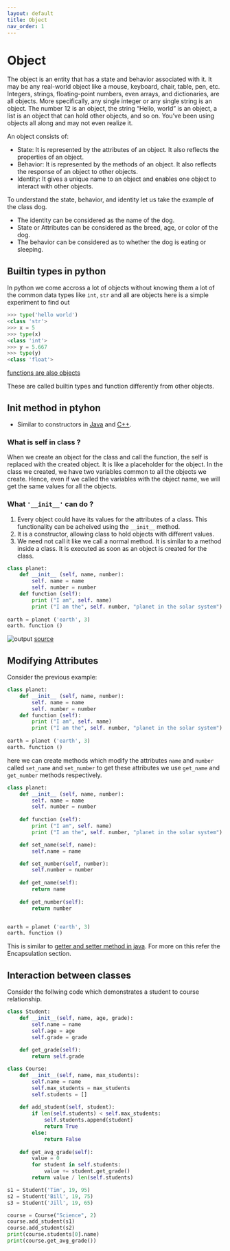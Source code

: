 ```yaml
---
layout: default
title: Object
nav_order: 1
---
```

# Object 
The object is an entity that has a state and behavior associated with it. It may be any real-world object like a mouse, keyboard, chair, table, pen, etc. Integers, strings, floating-point numbers, even arrays, and dictionaries, are all objects. More specifically, any single integer or any single string is an object. The number 12 is an object, the string “Hello, world” is an object, a list is an object that can hold other objects, and so on. You’ve been using objects all along and may not even realize it.

An object consists of:

- State: It is represented by the attributes of an object. It also reflects the properties of an object.
- Behavior: It is represented by the methods of an object. It also reflects the response of an object to other objects.
- Identity: It gives a unique name to an object and enables one object to interact with other objects.


To understand the state, behavior, and identity let us take the example of the class dog. 

- The identity can be considered as the name of the dog.
- State or Attributes can be considered as the breed, age, or color of the dog.
- The behavior can be considered as to whether the dog is eating or sleeping.


## Builtin types in python
In python we come accross a lot of objects without knowing them a lot of the common data types like `int`, `str` and all are objects here is a simple experiment to find out 
``` python
>>> type('hello world')
<class 'str'>
>>> x = 5
>>> type(x)
<class 'int'>
>>> y = 5.667
>>> type(y)   
<class 'float'>
```
[functions are also objects](Code/Objects/function_object.py)


These are called builtin types and function differently from other objects.



## Init method in ptyhon 

- Similar to constructors in [Java](https://www.geeksforgeeks.org/constructors-in-java/) and [C++](https://www.geeksforgeeks.org/constructors-c/).

### What is self in class ?

When we create an object for the class and call the function, the self is replaced with the created object. It is like a placeholder for the object. In the class we created, we have two variables common to all the objects we create. Hence, even if we called the variables with the object name, we will get the same values for all the objects.

### What `'__init__'` can do ?
1. Every object could have its values for the attributes of a class. This functionality can be acheived using the `__init__` method.
2. It is a constructor, allowing class to hold objects with different values.
3. We need not call it like we call a normal method. It is similar to a method inside a class. It is executed as soon as an object is created for the class.

``` python
class planet:  
    def __init__ (self, name, number):  
        self. name = name  
        self. number = number  
    def function (self):  
        print ("I am", self. name)  
        print ("I am the", self. number, "planet in the solar system")  
          
earth = planet ('earth', 3)  
earth. function ()  

```
![output](https://static.javatpoint.com/python/images/__init__-in-python2.png)
[source](https://www.javatpoint.com/__init__-in-python)

## Modifying Attributes

Consider the previous example: 
``` python
class planet:  
    def __init__ (self, name, number):  
        self. name = name  
        self. number = number  
    def function (self):  
        print ("I am", self. name)  
        print ("I am the", self. number, "planet in the solar system")  
          
earth = planet ('earth', 3)  
earth. function ()  

```
here we can create methods which modify the attributes `name` and `number` called `set_name` and `set_number` to get these attributes we use `get_name` and `get_number` methods respectively.
``` python
class planet:  
    def __init__ (self, name, number):  
        self. name = name  
        self. number = number 
     
    def function (self):  
        print ("I am", self. name)  
        print ("I am the", self. number, "planet in the solar system")  

    def set_name(self, name):
        self.name = name

    def set_number(self, number):
        self.number = number
    
    def get_name(self):
        return name
    
    def get_number(self):
        return number


earth = planet ('earth', 3)  
earth. function ()  

```
This is similar to [getter and setter method in java](https://www.w3schools.com/java/java_encapsulation.asp). For more on this refer the Encapsulation section.

## Interaction between classes

Consider the follwing code which demonstrates a student to course relationship.

``` python
class Student:
    def __init__(self, name, age, grade):
        self.name = name
        self.age = age
        self.grade = grade
    
    def get_grade(self):
        return self.grade

class Course:
    def __init__(self, name, max_students):
        self.name = name
        self.max_students = max_students
        self.students = [] 
    
    def add_student(self, student):
        if len(self.students) < self.max_students:
            self.students.append(student)
            return True
        else:
            return False
    
    def get_avg_grade(self):
        value = 0
        for student in self.students:
            value += student.get_grade()
        return value / len(self.students)

s1 = Student('Tim', 19, 95)
s2 = Student('Bill', 19, 75)
s3 = Student('Jill', 19, 65)

course = Course("Science", 2)
course.add_student(s1)
course.add_student(s2)
print(course.students[0].name)
print(course.get_avg_grade())
```